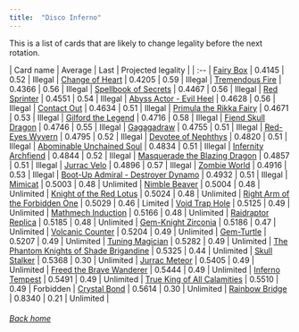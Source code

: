 ```yaml
---
title:  "Disco Inferno"
---
```


This is a list of cards that are likely to change legality before the next rotation.

| Card name | Average | Last | Projected legality |
| :-- |
[Fairy Box](https://db.ygoprodeck.com/card/?search=Fairy%20Box) | 0.4145 | 0.52 | Illegal |
[Change of Heart](https://db.ygoprodeck.com/card/?search=Change%20of%20Heart) | 0.4205 | 0.59 | Illegal |
[Tremendous Fire](https://db.ygoprodeck.com/card/?search=Tremendous%20Fire) | 0.4366 | 0.56 | Illegal |
[Spellbook of Secrets](https://db.ygoprodeck.com/card/?search=Spellbook%20of%20Secrets) | 0.4467 | 0.56 | Illegal |
[Red Sprinter](https://db.ygoprodeck.com/card/?search=Red%20Sprinter) | 0.4551 | 0.54 | Illegal |
[Abyss Actor - Evil Heel](https://db.ygoprodeck.com/card/?search=Abyss%20Actor%20-%20Evil%20Heel) | 0.4628 | 0.56 | Illegal |
[Contact Out](https://db.ygoprodeck.com/card/?search=Contact%20Out) | 0.4634 | 0.51 | Illegal |
[Primula the Rikka Fairy](https://db.ygoprodeck.com/card/?search=Primula%20the%20Rikka%20Fairy) | 0.4671 | 0.53 | Illegal |
[Gilford the Legend](https://db.ygoprodeck.com/card/?search=Gilford%20the%20Legend) | 0.4716 | 0.58 | Illegal |
[Fiend Skull Dragon](https://db.ygoprodeck.com/card/?search=Fiend%20Skull%20Dragon) | 0.4746 | 0.55 | Illegal |
[Gagagadraw](https://db.ygoprodeck.com/card/?search=Gagagadraw) | 0.4755 | 0.51 | Illegal |
[Red-Eyes Wyvern](https://db.ygoprodeck.com/card/?search=Red-Eyes%20Wyvern) | 0.4795 | 0.52 | Illegal |
[Devotee of Nephthys](https://db.ygoprodeck.com/card/?search=Devotee%20of%20Nephthys) | 0.4820 | 0.51 | Illegal |
[Abominable Unchained Soul](https://db.ygoprodeck.com/card/?search=Abominable%20Unchained%20Soul) | 0.4834 | 0.51 | Illegal |
[Infernity Archfiend](https://db.ygoprodeck.com/card/?search=Infernity%20Archfiend) | 0.4844 | 0.52 | Illegal |
[Masquerade the Blazing Dragon](https://db.ygoprodeck.com/card/?search=Masquerade%20the%20Blazing%20Dragon) | 0.4857 | 0.51 | Illegal |
[Jurrac Velo](https://db.ygoprodeck.com/card/?search=Jurrac%20Velo) | 0.4896 | 0.57 | Illegal |
[Zombie World](https://db.ygoprodeck.com/card/?search=Zombie%20World) | 0.4916 | 0.53 | Illegal |
[Boot-Up Admiral - Destroyer Dynamo](https://db.ygoprodeck.com/card/?search=Boot-Up%20Admiral%20-%20Destroyer%20Dynamo) | 0.4932 | 0.51 | Illegal |
[Mimicat](https://db.ygoprodeck.com/card/?search=Mimicat) | 0.5003 | 0.48 | Unlimited |
[Nimble Beaver](https://db.ygoprodeck.com/card/?search=Nimble%20Beaver) | 0.5004 | 0.48 | Unlimited |
[Knight of the Red Lotus](https://db.ygoprodeck.com/card/?search=Knight%20of%20the%20Red%20Lotus) | 0.5024 | 0.48 | Unlimited |
[Right Arm of the Forbidden One](https://db.ygoprodeck.com/card/?search=Right%20Arm%20of%20the%20Forbidden%20One) | 0.5029 | 0.46 | Limited |
[Void Trap Hole](https://db.ygoprodeck.com/card/?search=Void%20Trap%20Hole) | 0.5125 | 0.49 | Unlimited |
[Mathmech Induction](https://db.ygoprodeck.com/card/?search=Mathmech%20Induction) | 0.5166 | 0.48 | Unlimited |
[Raidraptor Replica](https://db.ygoprodeck.com/card/?search=Raidraptor%20Replica) | 0.5185 | 0.48 | Unlimited |
[Gem-Knight Zirconia](https://db.ygoprodeck.com/card/?search=Gem-Knight%20Zirconia) | 0.5186 | 0.47 | Unlimited |
[Volcanic Counter](https://db.ygoprodeck.com/card/?search=Volcanic%20Counter) | 0.5204 | 0.49 | Unlimited |
[Gem-Turtle](https://db.ygoprodeck.com/card/?search=Gem-Turtle) | 0.5207 | 0.49 | Unlimited |
[Tuning Magician](https://db.ygoprodeck.com/card/?search=Tuning%20Magician) | 0.5282 | 0.49 | Unlimited |
[The Phantom Knights of Shade Brigandine](https://db.ygoprodeck.com/card/?search=The%20Phantom%20Knights%20of%20Shade%20Brigandine) | 0.5325 | 0.44 | Unlimited |
[Skull Stalker](https://db.ygoprodeck.com/card/?search=Skull%20Stalker) | 0.5368 | 0.30 | Unlimited |
[Jurrac Meteor](https://db.ygoprodeck.com/card/?search=Jurrac%20Meteor) | 0.5405 | 0.49 | Unlimited |
[Freed the Brave Wanderer](https://db.ygoprodeck.com/card/?search=Freed%20the%20Brave%20Wanderer) | 0.5444 | 0.49 | Unlimited |
[Inferno Tempest](https://db.ygoprodeck.com/card/?search=Inferno%20Tempest) | 0.5491 | 0.49 | Unlimited |
[True King of All Calamities](https://db.ygoprodeck.com/card/?search=True%20King%20of%20All%20Calamities) | 0.5510 | 0.49 | Forbidden |
[Crystal Bond](https://db.ygoprodeck.com/card/?search=Crystal%20Bond) | 0.5614 | 0.30 | Unlimited |
[Rainbow Bridge](https://db.ygoprodeck.com/card/?search=Rainbow%20Bridge) | 0.8340 | 0.21 | Unlimited |

###### [Back home](index)